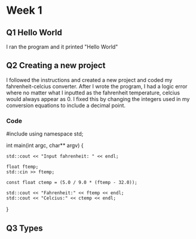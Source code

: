 # Week 1

## Q1 Hello World

I ran the program and it printed "Hello World"

## Q2 Creating a new project

I followed the instructions and created a new project and coded my fahrenheit-celcius converter. After I wrote the program, I had a logic error where no matter what I inputted as the fahrenheit temperature, celcius would always appear as 0. I fixed this by changing the integers used in my conversion equations to include a decimal point.

### Code

#include <iostream>
using namespace std;

int main(int argc, char** argv) {

	std::cout << "Input fahrenheit: " << endl;

	float ftemp;
	std::cin >> ftemp;

	const float ctemp = (5.0 / 9.0 * (ftemp - 32.0));

	std::cout << "Fahrenheit:" << ftemp << endl;
	std::cout << "Celcius:" << ctemp << endl;

}

##  Q3 Types


